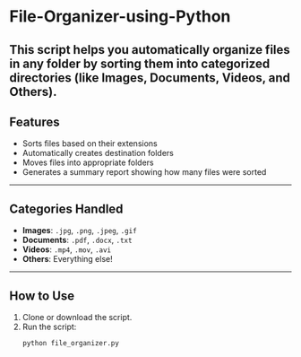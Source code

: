 # File-Organizer-using-Python
This script helps you automatically organize files in any folder by sorting them into categorized directories (like Images, Documents, Videos, and Others).
---

## Features

- Sorts files based on their extensions
- Automatically creates destination folders
- Moves files into appropriate folders
- Generates a summary report showing how many files were sorted

---

## Categories Handled

- **Images**: `.jpg`, `.png`, `.jpeg`, `.gif`
- **Documents**: `.pdf`, `.docx`, `.txt`
- **Videos**: `.mp4`, `.mov`, `.avi`
- **Others**: Everything else!

---

## How to Use

1. Clone or download the script.
2. Run the script:
   ```bash
   python file_organizer.py
